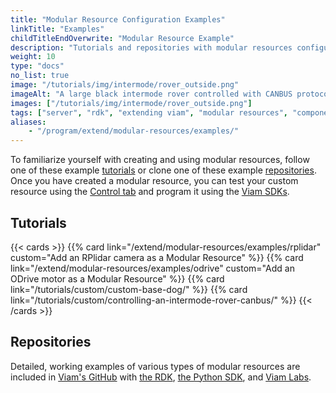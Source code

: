 ```yaml
---
title: "Modular Resource Configuration Examples"
linkTitle: "Examples"
childTitleEndOverwrite: "Modular Resource Example"
description: "Tutorials and repositories with modular resources configuration examples."
weight: 10
type: "docs"
no_list: true
image: "/tutorials/img/intermode/rover_outside.png"
imageAlt: "A large black intermode rover controlled with CANBUS protocol chilling outside in the snow."
images: ["/tutorials/img/intermode/rover_outside.png"]
tags: ["server", "rdk", "extending viam", "modular resources", "components", "services"]
aliases:
    - "/program/extend/modular-resources/examples/"
---
```


To familiarize yourself with creating and using modular resources, follow one of these example [tutorials](#tutorials) or clone one of these example [repositories](#repositories).
Once you have created a modular resource, you can test your custom resource using the [Control tab](/manage/fleet/#remote-control) and program it using the [Viam SDKs](/program/apis/).

## Tutorials

{{< cards >}}
    {{% card link="/extend/modular-resources/examples/rplidar" custom="Add an RPlidar camera as a Modular Resource" %}}
    {{% card link="/extend/modular-resources/examples/odrive" custom="Add an ODrive motor as a Modular Resource" %}}
    {{% card link="/tutorials/custom/custom-base-dog/" %}}
    {{% card link="/tutorials/custom/controlling-an-intermode-rover-canbus/" %}}
{{< /cards >}}

## Repositories

Detailed, working examples of various types of modular resources are included in [Viam's GitHub](https://github.com/viamrobotics) with [the RDK](https://github.com/viamrobotics/rdk/tree/main/examples/customresources), [the Python SDK](https://github.com/viamrobotics/viam-python-sdk/tree/main/examples/module), and [Viam Labs](https://github.com/viam-labs/wifi-sensor).
